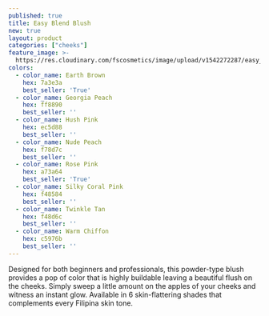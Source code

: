 ```yaml
---
published: true
title: Easy Blend Blush
new: true
layout: product
categories: ["cheeks"]
feature_image: >-
  https://res.cloudinary.com/fscosmetics/image/upload/v1542272287/easy_blend.jpg
colors:
  - color_name: Earth Brown
    hex: 7a3e3a
    best_seller: 'True'
  - color_name: Georgia Peach
    hex: ff8890
    best_seller: ''
  - color_name: Hush Pink
    hex: ec5d88
    best_seller: ''
  - color_name: Nude Peach
    hex: f78d7c
    best_seller: ''    
  - color_name: Rose Pink
    hex: a73a64
    best_seller: 'True'    
  - color_name: Silky Coral Pink
    hex: f48584
    best_seller: ''
  - color_name: Twinkle Tan
    hex: f48d6c
    best_seller: ''
  - color_name: Warm Chiffon
    hex: c5976b
    best_seller: ''
---
```

Designed for both beginners and professionals, this powder-type blush provides a pop of color that is highly buildable leaving a beautiful flush on the cheeks. Simply sweep a little amount on the apples of your cheeks and witness an instant glow. Available in 6 skin-flattering shades that complements every Filipina skin tone.
